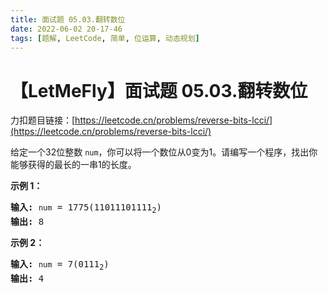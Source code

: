 ```yaml
---
title: 面试题 05.03.翻转数位
date: 2022-06-02 20-17-46
tags: [题解, LeetCode, 简单, 位运算, 动态规划]
---
```


# 【LetMeFly】面试题 05.03.翻转数位

力扣题目链接：[https://leetcode.cn/problems/reverse-bits-lcci/](https://leetcode.cn/problems/reverse-bits-lcci/)

<p>给定一个32位整数 <code>num</code>，你可以将一个数位从0变为1。请编写一个程序，找出你能够获得的最长的一串1的长度。</p>

<p><strong>示例 1：</strong></p>

<pre><strong>输入:</strong> <code>num</code> = 1775(11011101111<sub>2</sub>)
<strong>输出:</strong> 8
</pre>

<p><strong>示例 2：</strong></p>

<pre><strong>输入:</strong> <code>num</code> = 7(0111<sub>2</sub>)
<strong>输出:</strong> 4
</pre>


    